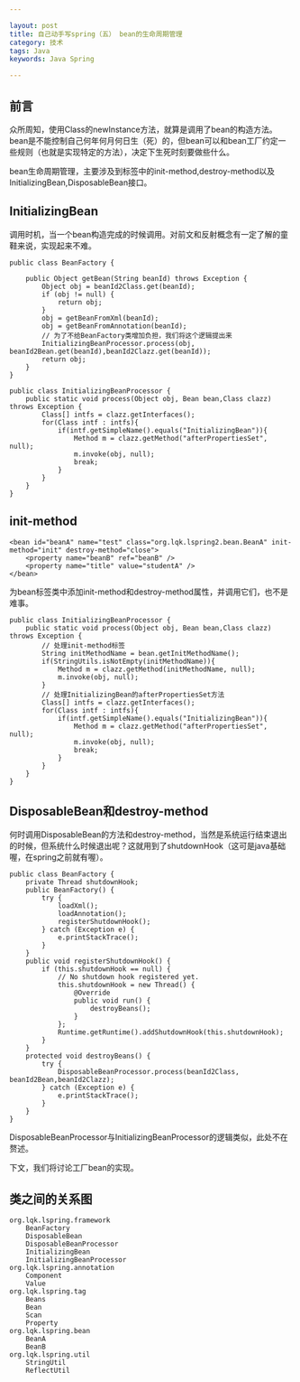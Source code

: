 ```yaml
---

layout: post
title: 自己动手写spring（五） bean的生命周期管理
category: 技术
tags: Java
keywords: Java Spring

---
```


## 前言

众所周知，使用Class的newInstance方法，就算是调用了bean的构造方法。bean是不能控制自己何年何月何日生（死）的，但bean可以和bean工厂约定一些规则（也就是实现特定的方法），决定下生死时刻要做些什么。

bean生命周期管理，主要涉及到标签中的init-method,destroy-method以及InitializingBean,DisposableBean接口。

## InitializingBean

调用时机，当一个bean构造完成的时候调用。对前文和反射概念有一定了解的童鞋来说，实现起来不难。

    public class BeanFactory {

    	public Object getBean(String beanId) throws Exception {
    		Object obj = beanId2Class.get(beanId);
    		if (obj != null) {
    			return obj;
    		}
    		obj = getBeanFromXml(beanId);
    		obj = getBeanFromAnnotation(beanId);
    		// 为了不给BeanFactory类增加负担，我们将这个逻辑提出来
    		InitializingBeanProcessor.process(obj, beanId2Bean.get(beanId),beanId2Clazz.get(beanId));
    		return obj;
    	}
    }
    
    public class InitializingBeanProcessor {
    	public static void process(Object obj, Bean bean,Class clazz) throws Exception {		
    		Class[] intfs = clazz.getInterfaces();
    		for(Class intf : intfs){
    			if(intf.getSimpleName().equals("InitializingBean")){
    				Method m = clazz.getMethod("afterPropertiesSet", null);
    				m.invoke(obj, null);
    				break;
    			}
    		}
    	}
    }

## init-method

    <bean id="beanA" name="test" class="org.lqk.lspring2.bean.BeanA" init-method="init" destroy-method="close">
		<property name="beanB" ref="beanB" />
		<property name="title" value="studentA" />
	</bean>
	
为bean标签类中添加init-method和destroy-method属性，并调用它们，也不是难事。

    public class InitializingBeanProcessor {
    	public static void process(Object obj, Bean bean,Class clazz) throws Exception {
    	    // 处理init-method标签
    		String initMethodName = bean.getInitMethodName();
    		if(StringUtils.isNotEmpty(initMethodName)){
    			Method m = clazz.getMethod(initMethodName, null);
    			m.invoke(obj, null);
    		}
    		// 处理InitializingBean的afterPropertiesSet方法
    		Class[] intfs = clazz.getInterfaces();
    		for(Class intf : intfs){
    			if(intf.getSimpleName().equals("InitializingBean")){
    				Method m = clazz.getMethod("afterPropertiesSet", null);
    				m.invoke(obj, null);
    				break;
    			}
    		}
    	}
    }
    
## DisposableBean和destroy-method

何时调用DisposableBean的方法和destroy-method，当然是系统运行结束退出的时候，但系统什么时候退出呢？这就用到了shutdownHook（这可是java基础喔，在spring之前就有喔）。

    public class BeanFactory {
        private Thread shutdownHook;
        public BeanFactory() {
    		try {
    			loadXml();
    			loadAnnotation();
    			registerShutdownHook();
    		} catch (Exception e) {
    			e.printStackTrace();
    		}
	    }
        public void registerShutdownHook() {
    		if (this.shutdownHook == null) {
    			// No shutdown hook registered yet.
    			this.shutdownHook = new Thread() {
    				@Override
    				public void run() {
    					destroyBeans();
    				}
    			};
    			Runtime.getRuntime().addShutdownHook(this.shutdownHook);
    		}
    	}
    	protected void destroyBeans() {
    		try {
    			DisposableBeanProcessor.process(beanId2Class, beanId2Bean,beanId2Clazz);
    		} catch (Exception e) {
    			e.printStackTrace();
    		}
    	}
    }
    
DisposableBeanProcessor与InitializingBeanProcessor的逻辑类似，此处不在赘述。

下文，我们将讨论工厂bean的实现。

## 类之间的关系图

    org.lqk.lspring.framework
        BeanFactory
        DisposableBean
        DisposableBeanProcessor
        InitializingBean
        InitializingBeanProcessor
    org.lqk.lspring.annotation
        Component
        Value
    org.lqk.lspring.tag
        Beans
        Bean
        Scan
        Property
    org.lqk.lspring.bean
        BeanA
        BeanB
    org.lqk.lspring.util
        StringUtil
        ReflectUtil